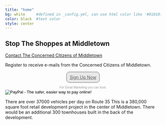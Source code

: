 ```yaml
---
title: "home"
bg: white     #defined in _config.yml, can use html color like '#010101'
color: black  #text color
style: center
---
```


## Stop The Shoppes at Middletown

[Contact The Concerned Citizens of Middletown](concernedcitizensofmiddletown@gmail.com)

Register to receive e-mails from the Concerned Citizens of Middletown.

<!-- BEGIN: Constant Contact Email List Form Button --><div align="center"><a href="http://visitor.r20.constantcontact.com/d.jsp?llr=l5d4o5tab&amp;p=oi&amp;m=1120935055307&amp;sit=l6mwypujb&amp;f=df2760f3-5f29-40e9-8e68-2ea23beb0af8" class="button" style="background-color: rgb(232, 232, 232); border: 1px solid rgb(91, 91, 91); color: rgb(91, 91, 91); display: inline-block; padding: 8px 10px; text-shadow: none; border-radius: 10px;">Sign Up Now</a><!-- BEGIN: Email Marketing you can trust --><div id="ctct_button_footer" style="font-family:Arial,Helvetica,sans-serif;font-size:10px;color:#999999;margin-top: 10px;" align="center">For Email Marketing you can trust.</div></div>
            

<form action="https://www.paypal.com/cgi-bin/webscr" method="post" target="_top">
<input type="hidden" name="cmd" value="_s-xclick">
<input type="hidden" name="hosted_button_id" value="FSJGJ9LTFZTZ8">
<input type="image" src="https://www.paypalobjects.com/en_US/i/btn/btn_donateCC_LG.gif" border="0" name="submit" alt="PayPal - The safer, easier way to pay online!">
<img alt="" border="0" src="https://www.paypalobjects.com/en_US/i/scr/pixel.gif" width="1" height="1">
</form>

There are over 37000 vehicles per day on Route 35
This is a 380,000 square foot retail development project in the center of Middletown.
There would be an additional 300 townhouses built in the back of the development.
